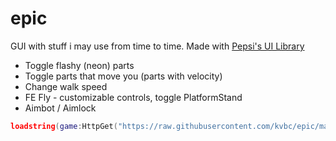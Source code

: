 # epic
GUI with stuff i may use from time to time. Made with [Pepsi's UI Library](https://v3rmillion.net/showthread.php?tid=1139856)
- Toggle flashy (neon) parts
- Toggle parts that move you (parts with velocity)
- Change walk speed
- FE Fly - customizable controls, toggle PlatformStand
- Aimbot / Aimlock

```lua
loadstring(game:HttpGet("https://raw.githubusercontent.com/kvbc/epic/main/epic.lua", true))()
```
